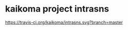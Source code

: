 kaikoma project intrasns  
=========================== 

https://travis-ci.org/kaikoma/intrasns.svg?branch=master

